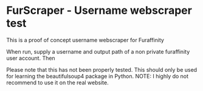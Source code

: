 # FurScraper - Username webscraper test
This is a proof of concept username webscraper for Furaffinity

When run, supply a username and output path of a non private furaffinity user account.
Then 

Please note that this has not been properly tested. 
This should only be used for learning the beautifulsoup4 package in Python.
NOTE: I highly do not recommend to use it on the real website. 
